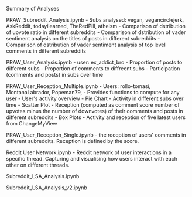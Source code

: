 Summary of Analyses


PRAW_Subreddit_Analysis.ipynb
    - Subs analysed: vegan, vegancirclejerk, AskReddit, todayilearned, TheRedPill, atheism
    - Comparison of dstribution of upvote ratio in different subreddits
    - Comparison of dstribution of vader sentiment analysis on the titles of posts in different subreddits
    - Comparison of dstribution of vader sentiment analysis of top level comments in different subreddits

PRAW_User_Analysis.ipynb
    - user: ex_addict_bro
    - Proportion of posts to different subs
    - Proportion of comments to diffreent subs
    - Participation (comments and posts) in subs over time

PRAW_User_Reception_Multiple.ipynb
    - Users: rollo-tomasi, MontanaLabrador, Popeman79,
    - Provides functions to compute for any user
    - User's activity overview - Pie Chart
    - Activity in different subs over time - Scatter Plot
    - Reception (computed as comment score number of upvotes minus the number of downvotes) of their comments and posts in different subreddits - Box Plots
    - Activity and reception of five latest users from ChangeMyView 

PRAW_User_Reception_Single.ipynb
    - the reception of users' comments in different subreddits. Reception is defined by the score.

Reddit User Network.ipynb
    - Reddit network of user interactions in a specific thread. Capturing and visualising how users interact with each other on different threads.

Subreddit_LSA_Analysis.ipynb

Subreddit_LSA_Analysis_v2.ipynb
